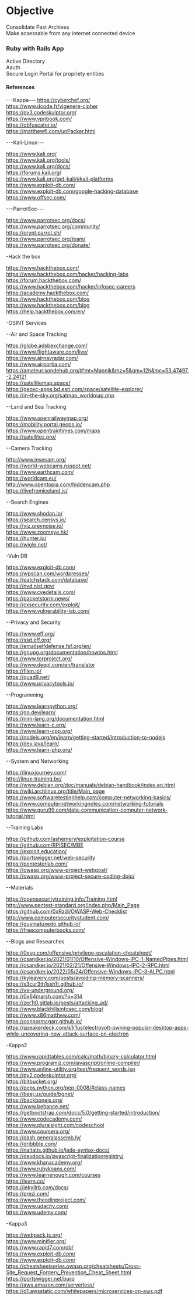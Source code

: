 # Objective

Consolidate Past Archives<br>
Make acsessable from any internet connected device<br>

### Ruby with Rails App

Active Directory<br>
Aauth<br>
Secure Login Portal for propriety entities<br>

#### References

---Kappa---
https://cyberchef.org/<br>
https://www.dcode.fr/vigenere-cipher<br>
https://py3.codeskulptor.org/<br>
https://www.vpnbook.com/<br>
https://obfuscator.io/<br>
https://matthewfl.com/unPacker.html<br>

---Kali-Linux---

https://www.kali.org/<br>
https://www.kali.org/tools/<br>
https://www.kali.org/docs/<br>
https://forums.kali.org/<br>
https://www.kali.org/get-kali/#kali-platforms<br>
https://www.exploit-db.com/<br>
https://www.exploit-db.com/google-hacking-database<br>
https://www.offsec.com/<br>

---ParrotSec---

https://www.parrotsec.org/docs/<br>
https://www.parrotsec.org/community/<br>
https://crypt.parrot.sh/<br>
https://www.parrotsec.org/team/<br>
https://www.parrotsec.org/donate/<br>

-Hack the box

https://www.hackthebox.com/<br>
https://www.hackthebox.com/hacker/hacking-labs<br>
https://forum.hackthebox.com/<br>
https://www.hackthebox.com/hacker/infosec-careers<br>
https://academy.hackthebox.com/<br>
https://www.hackthebox.com/blog<br>
https://www.hackthebox.com/blog<br>
https://help.hackthebox.com/en/<br>

-OSINT Services

--Air and Space Tracking

https://globe.adsbexchange.com/<br>
https://www.flightaware.com/live/<br>
https://www.airnavradar.com/<br>
https://www.airportia.com/<br>
https://amateur.sondehub.org/#!mt=Mapnik&mz=5&qm=12h&mc=53.47497,-2.24121<br>
https://satellitemap.space/<br>
https://geoxc-apps.bd.esri.com/space/satellite-explorer/<br>
https://in-the-sky.org/satmap_worldmap.php<br>

--Land and Sea Tracking

https://www.openrailwaymap.org/<br>
https://mobility.portal.geops.io/<br>
https://www.opentraintimes.com/maps<br>
https://satellites.pro/<br>

--Camera Tracking

http://www.insecam.org/<br>
https://world-webcams.nsspot.net/<br>
https://www.earthcam.com/<br>
https://worldcam.eu/<br>
http://www.opentopia.com/hiddencam.php<br>
https://livefromiceland.is/<br>

--Search Engines

https://www.shodan.io/<br>
https://search.censys.io/<br>
https://viz.greynoise.io/<br>
https://www.zoomeye.hk/<br>
https://hunter.io/<br>
https://wigle.net/<br>

-Vuln DB

https://www.exploit-db.com/<br>
https://wpscan.com/wordpresses/<br>
https://patchstack.com/database/<br>
https://nvd.nist.gov/<br>
https://www.cvedetails.com/<br>
https://packetstorm.news/<br>
https://cxsecurity.com/exploit/<br>
https://www.vulnerability-lab.com/<br>

--Privacy and Security

https://www.eff.org/<br>
https://ssd.eff.org/<br>
https://emailselfdefense.fsf.org/en/<br>
https://gnupg.org/documentation/howtos.html<br>
https://www.torproject.org/<br>
https://www.deepl.com/en/translator<br>
https://filen.io/<br>
https://quad9.net/<br>
https://www.privacytools.io/<br>

--Programming

https://www.learnpython.org/<br>
https://go.dev/learn/<br>
https://nim-lang.org/documentation.html<br>
https://www.learn-c.org/<br>
https://www.learn-cpp.org/<br>
https://nodejs.org/en/learn/getting-started/introduction-to-nodejs<br>
https://dev.java/learn/<br>
https://www.learn-php.org/<br>

--System and Networking

https://linuxjourney.com/<br>
http://linux-training.be/<br>
https://www.debian.org/doc/manuals/debian-handbook/index.en.html<br>
https://wiki.archlinux.org/title/Main_page<br>
https://www.softwaretestinghelp.com/computer-networking-basics/<br>
https://www.computernetworkingnotes.com/networking-tutorials<br>
https://www.guru99.com/data-communication-computer-network-tutorial.html<br>

--Training Labs

https://github.com/ashemery/exploitation-course<br>
https://github.com/RPISEC/MBE<br>
https://exploit.education/<br>
https://portswigger.net/web-security<br>
https://pentesterlab.com/<br>
https://owasp.org/www-project-webgoat/<br>
https://owasp.org/www-project-secure-coding-dojo/<br>

--Materials

https://opensecuritytraining.info/Training.html<br>
http://www.pentest-standard.org/index.php/Main_Page<br>
https://github.com/0xRadi/OWASP-Web-Checklist<br>
http://www.computersecuritystudent.com/<br>
https://guyinatuxedo.github.io/<br>
https://freecomputerbooks.com/<br>

--Blogs and Researches

https://0xsp.com/offensive/privilege-escalation-cheatsheet/<br>
https://csandker.io/2021/01/10/Offensive-Windows-IPC-1-NamedPipes.html<br>
https://csandker.io/2021/02/21/Offensive-Windows-IPC-2-RPC.html<br>
https://csandker.io/2022/05/24/Offensive-Windows-IPC-3-ALPC.html<br>
https://kyleavery.com/posts/avoiding-memory-scanners/<br>
https://s3cur3th1ssh1t.github.io/<br>
https://vx-underground.org/<br>
https://0x64marsh.com/?p=314<br>
https://zer1t0.gitlab.io/posts/attacking_ad/<br>
https://www.blackhillsinfosec.com/blog/<br>
https://www.x86matthew.com/<br>
https://connormcgarr.github.io/<br>
https://speakerdeck.com/s1r1us/electrovolt-pwning-popular-desktop-apps-while-uncovering-new-attack-surface-on-electron<br>

-Kappa2

https://www.rapidtables.com/calc/math/binary-calculator.html<br>
https://www.programiz.com/javascript/online-compiler/<br>
https://www.online-utility.org/text/frequent_words.jsp<br>
https://py2.codeskulptor.org/<br>
https://bitbucket.org/<br>
https://peps.python.org/pep-0008/#class-names<br>
https://beej.us/guide/bgnet/<br>
https://backbonejs.org/<br>
https://www.behance.net/<br>
https://getbootstrap.com/docs/5.0/getting-started/introduction/<br>
https://www.codecademy.com/<br>
https://www.pluralsight.com/codeschool<br>
https://www.coursera.org/<br>
https://dash.generalassemb.ly/<br>
https://dribbble.com/<br>
https://naltatis.github.io/jade-syntax-docs/<br>
https://devdocs.io/javascript-finalizationregistry/<br>
https://www.khanacademy.org/<br>
https://www.rubykoans.com/<br>
https://www.learnenough.com/courses<br>
https://learn.co/<br>
https://jekyllrb.com/docs/<br>
https://prezi.com/<br>
https://www.theodinproject.com/<br>
https://www.udacity.com/<br>
https://www.udemy.com/<br>

-Kappa3

https://webpack.js.org/<br>
https://www.minifier.org/<br>
https://www.rapid7.com/db/<br>
https://www.exploit-db.com/<br>
https://www.exploit-db.com/<br>
https://cheatsheetseries.owasp.org/cheatsheets/Cross-Site_Request_Forgery_Prevention_Cheat_Sheet.html<br>
https://portswigger.net/burp<br>
https://aws.amazon.com/serverless/<br>
https://d1.awsstatic.com/whitepapers/microservices-on-aws.pdf<br>

